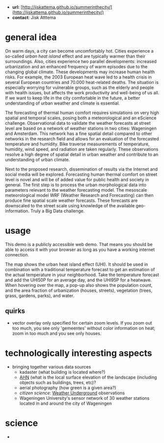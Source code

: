 

- **url:**  [http://jiskattema.github.io/summerinthecity/](http://jiskattema.github.io/summerinthecity/)
- **contact**: Jisk Atttema


# general idea

On warm days, a city can become uncomfortably hot. Cities experience a so-called _urban heat island_ effect and are typically warmer than their surroundings. Also, cities experience two parallel developments: increased urbanization and an enhanced frequency of warm episodes due to the changing global climate. These developments may increase human health risks. For example, the 2003 European heat wave led to a health crisis in several European countries and 70.000 heat-related deaths. The situation is especially worrying for vulnerable groups, such as the elderly and people with health issues, but affects the work productivity and well-being of us all. If we want to keep life in the city comfortable in the future, a better understanding of urban weather and climate is essential.

The forecasting of thermal human comfort requires simulations on very high spatial and temporal scales, posing both a meteorological and an eScience challenge. Observational data to validate the weather forecasts at street level are based on a network of weather stations in two cities: Wageningen and Amsterdam. This network has a fine spatial detail compared to other networks in the research field and allows for an evaluation of the forecasted temperature and humidity. Bike traverse measurements of temperature, humidity, wind speed, and radiation are taken regularly. These observations resolve a high degree of spatial detail in urban weather and contribute to an understanding of urban climate.

Next to the proposed research, dissemination of results via the Internet and social media will be explored. Forecasting human thermal comfort on street level is novel and will be of added value for public health and society in general. The first step is to process the urban morphological data into parameters relevant to the weather forecasting model. The mesoscale meteorological model WRF (Weather Research and Forecasting) can then produce fine spatial scale weather forecasts. These forecasts are downscaled to the street scale using knowledge of the available geo-information. Truly a Big Data challenge.

# usage

This demo is a publicly accessible web demo. That means you should be able to access it with your browser as long as you have a working internet connection.

The map shows the urban heat island effect (UHI). It should be used in combination with a traditional temperature forecast to get an estimation of the actual temperature in your neighborhood. Take the temperature forecast and add the UHI50P for an average day, and the UHI95P for a heatwave. When hovering over the map, a pop-up also shows the population count, and the area fraction of urbanization (houses, streets), vegetation (trees, grass, gardens, parks), and water.

## quirks
- vector overlay only specified for certain zoom levels. If you zoom out too much, you see only 'gemeentes' without color information on heat; zoom in too much and you see only houses.



# technologically interesting aspects

- bringing together various data sources
  - kadaster (what building is located where?)
  - [AHN](http://ahn.maps.arcgis.com/apps/webappviewer/index.html?id=c3c98b8a4ff84ff4938fafe7cc106e88) (what is the local surface elevation of the landscape (including objects such as buildings, trees, etc)?
  -  aerial photography (how green is a given area?)
  -  _citizen science_: [Weather Underground](http://www.wunderground.com/) observations
  -  Wageningen University's sensor network of 30 weather stations located in and around the city of Wageningen



# science

- 
